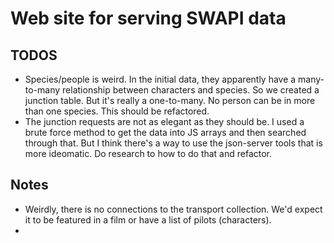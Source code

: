 # Web site for serving SWAPI data

## TODOS
- Species/people is weird. In the initial data, they apparently have a many-to-many relationship between characters and species. So we created a junction table. But it's really a one-to-many. No person can be in more than one species. This should be refactored.
- The junction requests are not as elegant as they should be. I used a brute force method to get the data into JS arrays and then searched through that. But I think there's a way to use the json-server tools that is more ideomatic. Do research to how to do that and refactor.


## Notes
- Weirdly, there is no connections to the transport collection. We'd expect it to be featured in a film or have a list of pilots (characters).
- 